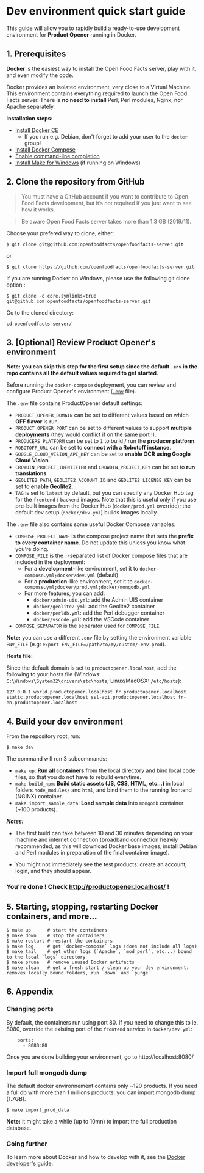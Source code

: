 # Dev environment quick start guide

This guide will allow you to rapidly build a ready-to-use development environment for **Product Opener** running in Docker.


## 1. Prerequisites
**Docker** is the easiest way to install the Open Food Facts server, play with it, and even modify the code.

Docker provides an isolated environment, very close to a Virtual Machine. This environment contains everything required to launch the Open Food Facts server. There is **no need to install** Perl, Perl modules, Nginx, nor Apache separately.

**Installation steps:**
- [Install Docker CE](https://docs.docker.com/install/#supported-platforms)
  - If you run e.g. Debian, don't forget to add your user to the `docker` group!
- [Install Docker Compose](https://docs.docker.com/compose/install/)
- [Enable command-line completion](https://docs.docker.com/compose/completion/)
- [Install Make for Windows](http://gnuwin32.sourceforge.net/packages/make.htm) (if running on Windows)


## 2. Clone the repository from GitHub

> You must have a GitHub account if you want to contribute to Open Food Facts development, but it’s not required if you just want to see how it works.

> Be aware Open Food Facts server takes more than 1.3 GB (2019/11).

Choose your prefered way to clone, either:

```console
$ git clone git@github.com:openfoodfacts/openfoodfacts-server.git
```

or

```console
$ git clone https://github.com/openfoodfacts/openfoodfacts-server.git
```

If you are running Docker on Windows, please use the following git clone option :
```console
$ git clone -c core.symlinks=true git@github.com:openfoodfacts/openfoodfacts-server.git
```

Go to the cloned directory:
```
cd openfoodfacts-server/
```

## 3. [Optional] Review Product Opener's environment

**Note: you can skip this step for the first setup since the default `.env` in the repo contains all the default values required to get started.**

Before running the `docker-compose` deployment, you can review and configure
Product Opener's environment ([`.env`](../.env) file).


The `.env` file contains ProductOpener default settings:
* `PRODUCT_OPENER_DOMAIN` can be set to different values based on which **OFF flavor** is run.
* `PRODUCT_OPENER_PORT` can be set to different values to support **multiple deployments** (they would conflict if on the same port !).
* `PRODUCERS_PLATFORM` can be set to `1` to build / run the **producer platform**.
* `ROBOTOFF_URL` can be set to **connect with a Robotoff instance**.
* `GOOGLE_CLOUD_VISION_API_KEY` can be set to **enable OCR using Google Cloud Vision**.
* `CROWDIN_PROJECT_IDENTIFIER` and `CROWDIN_PROJECT_KEY` can be set to **run translations**.
* `GEOLITE2_PATH`, `GEOLITE2_ACCOUNT_ID` and `GEOLITE2_LICENSE_KEY` can be set to **enable Geolite2**.
* `TAG` is set to `latest` by default, but you can specify any Docker Hub tag for the `frontend` / `backend` images. Note that this is useful only if you use pre-built images from the Docker Hub (`docker/prod.yml` override); the default dev setup (`docker/dev.yml`) builds images locally.

The `.env` file also contains some useful Docker Compose variables:
* `COMPOSE_PROJECT_NAME` is the compose project name that sets the **prefix to every container name**. Do not update this unless you know what you're doing.
* `COMPOSE_FILE` is the `;`-separated list of Docker compose files that are included in the deployment:
  * For a **development**-like environment, set it to `docker-compose.yml;docker/dev.yml` (default)
  * For a **production**-like environment, set it to `docker-compose.yml;docker/prod.yml;docker/mongodb.yml`
  * For more features, you can add:
    * `docker/admin-uis.yml`: add the Admin UIS container
    * `docker/geolite2.yml`: add the Geolite2 container
    * `docker/perldb.yml`: add the Perl debugger container
    * `docker/vscode.yml`: add the VSCode container
* `COMPOSE_SEPARATOR` is the separator used for `COMPOSE_FILE`.

**Note:** you can use a different `.env` file by setting the environment variable `ENV_FILE` (e.g: `export ENV_FILE=/path/to/my/custom/.env.prod`).

**Hosts file:**

Since the default domain is set to `productopener.localhost`, add the following to your hosts file (Windows: `C:\Windows\System32\drivers\etc\hosts`; Linux/MacOSX: `/etc/hosts`):
```text
127.0.0.1 world.productopener.localhost fr.productopener.localhost static.productopener.localhost ssl-api.productopener.localhost fr-en.productopener.localhost 
```

## 4. Build your dev environment

From the repository root, run:

```console
$ make dev
```

The command will run 3 subcommands:
* `make up`: **Run all containers** from the local directory and bind local code files, so that you do not have to rebuild everytime.
* `make build_npm`: **Build static assets (JS, CSS, HTML, etc...)** in local folders `node_modules/` and `html`, and bind them to the running frontend (NGINX) container.
* `make import_sample_data`: **Load sample data** into `mongodb` container (~100 products).

***Notes:*** 

* The first build can take between 10 and 30 minutes depending on your machine and internet connection (broadband connection heavily recommended, as this will download Docker base images, install Debian and Perl modules in preparation of the final container image).

* You might not immediately see the test products: create an account, login, and they should appear.

### You're done ! Check http://productopener.localhost/ !

## 5. Starting, stopping, restarting Docker containers, and more...

```console
$ make up      # start the containers
$ make down    # stop the containers
$ make restart # restart the containers
$ make log     # get `docker-compose` logs (does not include all logs)
$ make tail    # get other logs (`Apache`, `mod_perl`, etc...) bound to the local `logs` directory
$ make prune   # remove unused Docker artifacts
$ make clean   # get a fresh start / clean up your dev environment: removes locally bound folders, run `down` and `purge`
```

## 6. Appendix

### Changing ports

By default, the containers run using port 80. If you need to change this to ie. 8080, override the existing port of the `frontend` service in `docker/dev.yml`:
```
    ports:
      - 8080:80
```
Once you are done building your environment, go to http://localhost:8080/

### Import full mongodb dump
The default docker environnement contains only ~120 products. If you need a full db with more than 1 millions products, you can import mongodb dump (1.7GB).
```console
$ make import_prod_data
```

**Note:** it might take a while (up to 10mn) to import the full production database.


### Going further
To learn more about Docker and how to develop with it, see the [Docker developer's guide]((./docker-developer-guide.md)).
